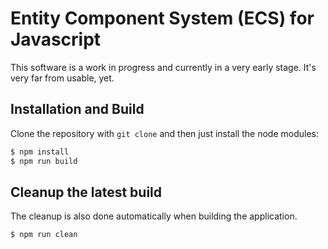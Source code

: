 # Entity Component System (ECS) for Javascript

This software is a work in progress and currently in a very early stage. It's very far from usable, yet.

## Installation and Build

Clone the repository with `git clone` and then just install the node modules:

```bash
$ npm install
$ npm run build
```

## Cleanup the latest build

The cleanup is also done automatically when building the application.

```bash
$ npm run clean
```
